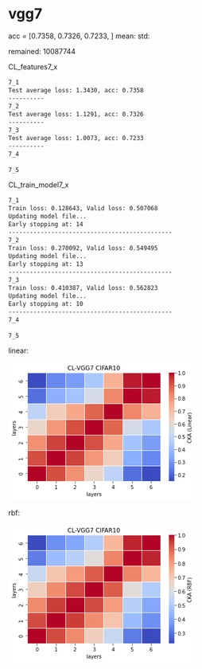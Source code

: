 # vgg7
acc = [0.7358, 0.7326, 0.7233, ] mean: std:

remained: 10087744

CL_features7_x
```
7_1
Test average loss: 1.3430, acc: 0.7358
----------
7_2
Test average loss: 1.1291, acc: 0.7326
----------
7_3
Test average loss: 1.0073, acc: 0.7233
----------
7_4

7_5

```

CL_train_model7_x
```
7_1
Train loss: 0.128643, Valid loss: 0.507068
Updating model file...
Early stopping at: 14
----------------------------------------------
7_2
Train loss: 0.270092, Valid loss: 0.549495
Updating model file...
Early stopping at: 13
----------------------------------------------
7_3
Train loss: 0.410387, Valid loss: 0.562823
Updating model file...
Early stopping at: 10
----------------------------------------------
7_4

7_5

```

linear:

![cl_vgg7_linear](cl_vgg7_linear.png)

rbf:

![cl_vgg7_rbf](cl_vgg7_rbf.png)
